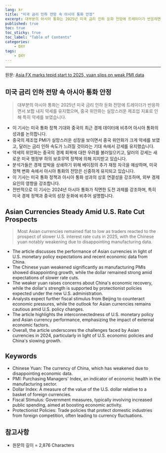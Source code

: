 ```yaml
---
lang: kr
title: "미국 금리 인하 전망 속 아시아 통화 안정"
excerpt: 대부분의 아시아 통화는 2025년 미국 금리 인하 둔화 전망에 트레이더가 반응하면서 보합 내지 약세를 유지했으며, 중국 위안화는 실망스러운 제조업 지표로 인해 특히 약세를 보였습니다.
published: true
toc: true
toc_sticky: true
toc_label: "Table of Contents"
categories:
    - DXY
tags:
    - DXY
---
```


---

  원문: [Asia FX marks tepid start to 2025, yuan slips on weak PMI data](https://www.investing.com/news/forex-news/asia-fx-marks-tepid-start-to-2025-yuan-slips-on-weak-pmi-data-3793465)

## 미국 금리 인하 전망 속 아시아 통화 안정

> 대부분의 아시아 통화는 2025년 미국 금리 인하 둔화 전망에 트레이더가 반응하면서 보합 내지 약세를 유지했으며, 중국 위안화는 실망스러운 제조업 지표로 인해 특히 약세를 보였습니다.


- 이 기사는 미국 통화 정책 기대와 중국의 최근 경제 데이터에 비추어 아시아 통화의 성과를 논의합니다.
- 중국의 제조업 PMI가 실망스러운 성장을 보이면서 중국 위안화가 크게 약세를 보였고, 달러는 금리 인하 속도가 느려질 것이라는 기대 속에서 강세를 유지했습니다.
- 약세의 위안화는 중국의 경제 회복에 대한 우려를 불러일으키고, 달러의 강세는 새로운 미국 행정부 하의 보호무역 정책에 의해 지지받고 있습니다.
- 분석가들은 경제 압박을 상쇄하기 위해 베이징의 추가 재정 자극을 예상하며, 미국 정책 변화 속에서 아시아 통화의 전망은 신중하게 유지되고 있습니다.
- 이 기사는 미국 통화 정책과 아시아 통화 성과의 상호 연결성을 강조하며, 외부 경제 요인의 영향을 강조합니다.
- 전반적으로 이 기사는 2024년 아시아 통화가 직면한 도전 과제를 강조하며, 특히 미국 경제 정책과 중국의 성장 둔화에 비추어 설명합니다.

## Asian Currencies Steady Amid U.S. Rate Cut Prospects

> Most Asian currencies remained flat to low as traders reacted to the prospect of slower U.S. interest rate cuts in 2025, with the Chinese yuan notably weakening due to disappointing manufacturing data.


- The article discusses the performance of Asian currencies in light of U.S. monetary policy expectations and recent economic data from China.
- The Chinese yuan weakened significantly as manufacturing PMIs showed disappointing growth, while the dollar remained strong amid expectations of slower rate cuts.
- The weaker yuan raises concerns about China's economic recovery, while the dollar's strength is supported by protectionist policies expected under the new U.S. administration.
- Analysts expect further fiscal stimulus from Beijing to counteract economic pressures, while the outlook for Asian currencies remains cautious amid U.S. policy changes.
- The article highlights the interconnectedness of U.S. monetary policy and Asian currency performance, emphasizing the impact of external economic factors.
- Overall, the article underscores the challenges faced by Asian currencies in 2024, particularly in light of U.S. economic policies and China's slowing growth.

## Keywords

- Chinese Yuan: The currency of China, which has weakened due to disappointing economic data.
- PMI: Purchasing Managers' Index, an indicator of economic health in the manufacturing sector.
- Dollar Index: A measure of the value of the U.S. dollar relative to a basket of foreign currencies.
- Fiscal Stimulus: Government measures, typically involving increased public spending, aimed at boosting economic activity.
- Protectionist Policies: Trade policies that protect domestic industries from foreign competition, often leading to currency fluctuations.

## 참고사항

- 원문의 길이 = 2,876 Characters

